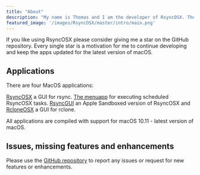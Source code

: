 ```yaml
---
title: "About"
description: "My name is Thomas and I am the developer of RsyncOSX. The development of RsyncOSX commenced in January 2016 as a project to learn Swift. The first version was released in March 2016 and I have learned a lot since then.The codebase for RsyncOSX today is very different from the very start."
featured_image: '/images/RsyncOSX/master/intro/main.png'
---
```

If you like using RsyncOSX please consider giving me a star on the GitHub repository. Every single star is a motivation for me to continue developing and keep the apps updated for the latest version of macOS.

## Applications

There are four MacOS applications:

[RsyncOSX](/post/rsyncosxdocs/) a GUI for rsync. [The menuapp](/post/menuapp/) for executing scheduled RsyncOSX tasks. [RsyncGUI](/post/rsyncguichangelog/) an Apple Sandboxed version of RsyncOSX and [RcloneOSX](https://github.com/rsyncOSX/rcloneosx) a GUI for rclone.

All applications are compiled with support for macOS 10.11 - latest version of macOS.

## Issues, missing features and enhancements

Please use the [GitHub repository](https://github.com/rsyncOSX/RsyncOSX) to report any issues or request for new features or enhancements.
